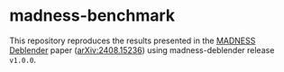 # madness-benchmark

This repository reproduces the results presented in the [MADNESS Deblender](https://github.com/b-biswas/madness) paper ([arXiv:2408.15236](https://arxiv.org/abs/2408.15236v1)) using madness-deblender release `v1.0.0`.
